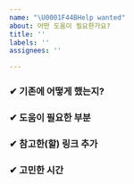 ```yaml
---
name: "\U0001F44BHelp wanted"
about: 어떤 도움이 필요한가요?
title: ''
labels: ''
assignees: ''

---
```


### ✔ 기존에 어떻게 했는지?




###  ✔ 도움이 필요한 부분




### ✔ 참고한(할) 링크 추가




### ✔ 고민한 시간
